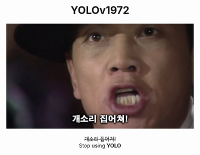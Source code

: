 <h1 align="center">YOLOv1972</h1>

<div align="center">

![Stop talking dumb sound](./README.jpeg)

~~개소리 집어쳐!~~  
Stop using **YOLO**  

</div>
